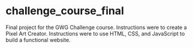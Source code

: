 # challenge_course_final
Final project for the GWG Challenge course. Instructions were to create a Pixel Art Creator. Instructions were to use HTML, CSS, and JavaScript to build a functional website.
